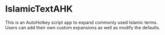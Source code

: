 IslamicTextAHK
==============
This is an AutoHotkey script app to expand commonly used Islamic terms. Users can add their own custom expansions as well as modify the defaults.